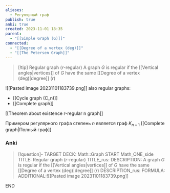 ```yaml
---
aliases:
  - Регулярный граф
publish: true
anki: true
created: 2023-11-01 18:35
parent:
  - "[[Simple Graph (G)]]"
connected:
  - "[[Degree of a vertex (deg)]]"
  - "[[The Petersen Graph]]"
---
```


> [!tip] Regular graph ($r$-regular)
A graph $G$ is regular if the [[Vertical angles|vertices]] of $G$ have the same [[Degree of a vertex (deg)|degree]] ($r$)


![[Pasted image 20231101183739.png]]
also regular graphs:
- [[Cycle graph (C_n)]]
- [[Complete graph]]


[[Theorem about existence r-regular n graph]]

Примером регулярного графа  степень $n$ является граф $K_{n+1}$ [[Complete graph|Полный граф]]

### Anki
> [!question]-
TARGET DECK: Math::Graph
START
Math_ONE_side
TITLE: Regular graph ($r$-regular)
TITLE_rus: 
DESCRIPTION: A graph $G$ is regular if the [[Vertical angles|vertices]] of $G$ have the same [[Degree of a vertex (deg)|degree]] ($r$)
DESCRIPTION_rus: 
FORMULA: 
ADDITIONAL:![[Pasted image 20231101183739.png]]
<!--ID: 1699170468618-->
END

